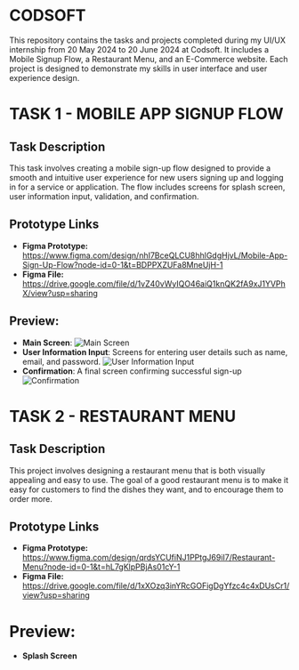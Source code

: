 # CODSOFT
This repository contains the tasks and projects completed during my UI/UX internship from 20 May 2024 to 20 June 2024 at Codsoft. It includes a Mobile Signup Flow, a Restaurant Menu, and an E-Commerce website. Each project is designed to demonstrate my skills in user interface and user experience design.

# TASK 1 - MOBILE APP SIGNUP FLOW

## Task Description
This task involves creating a mobile sign-up flow designed to provide a smooth and intuitive user experience for new users signing up and logging in for a service or application. The flow includes screens for splash screen, user information input, validation, and confirmation.

## Prototype Links
- **Figma Prototype:** https://www.figma.com/design/nhI7BceQLCU8hhlGdgHjvL/Mobile-App-Sign-Up-Flow?node-id=0-1&t=BDPPXZUFa8MneUjH-1
- **Figma File:** https://drive.google.com/file/d/1vZ40vWyIQO46aiQ1knQK2fA9xJ1YVPhX/view?usp=sharing

## Preview:
- **Main Screen**:
  ![Main Screen](https://private-user-images.githubusercontent.com/143437598/336159573-73899454-08fd-4516-88c8-5b64e3318a74.png?jwt=eyJhbGciOiJIUzI1NiIsInR5cCI6IkpXVCJ9.eyJpc3MiOiJnaXRodWIuY29tIiwiYXVkIjoicmF3LmdpdGh1YnVzZXJjb250ZW50LmNvbSIsImtleSI6ImtleTUiLCJleHAiOjE3MTc0MzYyMDcsIm5iZiI6MTcxNzQzNTkwNywicGF0aCI6Ii8xNDM0Mzc1OTgvMzM2MTU5NTczLTczODk5NDU0LTA4ZmQtNDUxNi04OGM4LTViNjRlMzMxOGE3NC5wbmc_WC1BbXotQWxnb3JpdGhtPUFXUzQtSE1BQy1TSEEyNTYmWC1BbXotQ3JlZGVudGlhbD1BS0lBVkNPRFlMU0E1M1BRSzRaQSUyRjIwMjQwNjAzJTJGdXMtZWFzdC0xJTJGczMlMkZhd3M0X3JlcXVlc3QmWC1BbXotRGF0ZT0yMDI0MDYwM1QxNzMxNDdaJlgtQW16LUV4cGlyZXM9MzAwJlgtQW16LVNpZ25hdHVyZT1lYmVjYjZmMjk0ZjE0NDJlMDlhODZmYTE0YTMxMWI1ZTZkODY4N2VlY2QyZjg4ZDU1ZjZlNDc1Y2Q2YjVhNDU3JlgtQW16LVNpZ25lZEhlYWRlcnM9aG9zdCZhY3Rvcl9pZD0wJmtleV9pZD0wJnJlcG9faWQ9MCJ9.qCVSAQ8HLYYyaoR14OG0rv5hRpJXepx7SkZsmZrgqLQ)
- **User Information Input**: Screens for entering user details such as name, email, and password.
   ![User Information Input](https://github.com/rockstar-narmu/CODSOFT/assets/143437598/1ae099e0-2e8d-4965-8c44-7b9b6e9e2341)
- **Confirmation**: A final screen confirming successful sign-up
     ![Confirmation](https://private-user-images.githubusercontent.com/143437598/336159592-76f267f9-c9f9-48e0-8ad4-f2c19eeafdba.png?jwt=eyJhbGciOiJIUzI1NiIsInR5cCI6IkpXVCJ9.eyJpc3MiOiJnaXRodWIuY29tIiwiYXVkIjoicmF3LmdpdGh1YnVzZXJjb250ZW50LmNvbSIsImtleSI6ImtleTUiLCJleHAiOjE3MTc0MzYwMzIsIm5iZiI6MTcxNzQzNTczMiwicGF0aCI6Ii8xNDM0Mzc1OTgvMzM2MTU5NTkyLTc2ZjI2N2Y5LWM5ZjktNDhlMC04YWQ0LWYyYzE5ZWVhZmRiYS5wbmc_WC1BbXotQWxnb3JpdGhtPUFXUzQtSE1BQy1TSEEyNTYmWC1BbXotQ3JlZGVudGlhbD1BS0lBVkNPRFlMU0E1M1BRSzRaQSUyRjIwMjQwNjAzJTJGdXMtZWFzdC0xJTJGczMlMkZhd3M0X3JlcXVlc3QmWC1BbXotRGF0ZT0yMDI0MDYwM1QxNzI4NTJaJlgtQW16LUV4cGlyZXM9MzAwJlgtQW16LVNpZ25hdHVyZT0yOWE2NDYxOWNiNWJmMjNkNjk0OTk4N2IyOTNkMThiNTRhYzgwYzZhYjJiNzYxYjRjZGY1YTVjOWFlZGU1YWI0JlgtQW16LVNpZ25lZEhlYWRlcnM9aG9zdCZhY3Rvcl9pZD0wJmtleV9pZD0wJnJlcG9faWQ9MCJ9.OxuaRCl_6F7UOSCliRLc9B3243EYpxB68i-fTF0g3Jo)


# TASK 2 - RESTAURANT MENU

## Task Description

This project involves designing a restaurant menu that is both visually appealing and easy to use. The goal of a good restaurant menu is to make it easy for customers to find the dishes they want, and to encourage them to order more.

## Prototype Links
- **Figma Prototype:** https://www.figma.com/design/qrdsYCUfiNJ1PPtgJ69iI7/Restaurant-Menu?node-id=0-1&t=hL7gKlpPBjAs01cY-1
- **Figma File:** https://drive.google.com/file/d/1xXOzq3inYRcGOFigDgYfzc4c4xDUsCr1/view?usp=sharing

# Preview:
- **Splash Screen**

